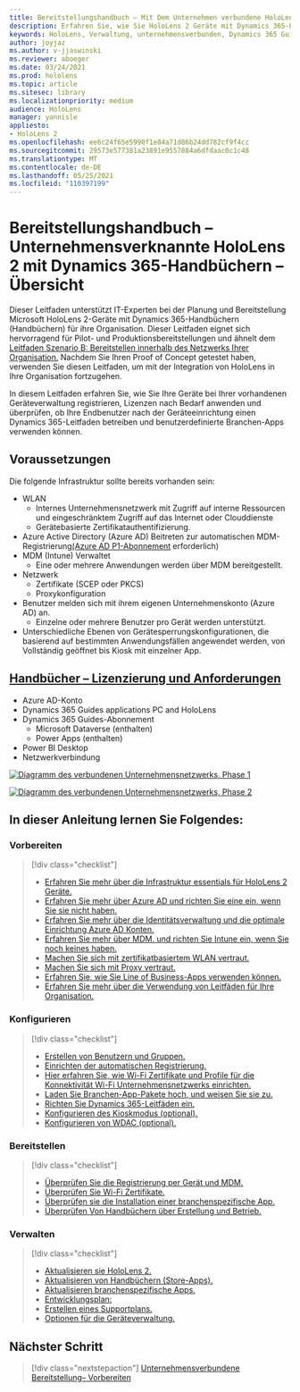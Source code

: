 ```yaml
---
title: Bereitstellungshandbuch – Mit Dem Unternehmen verbundene HoloLens 2 mit Dynamics 365-Handbüchern – Übersicht
description: Erfahren Sie, wie Sie HoloLens 2 Geräte mit Dynamics 365-Leitfäden über ein verbundenes Unternehmensnetzwerk registrieren.
keywords: HoloLens, Verwaltung, unternehmensverbunden, Dynamics 365 Guides, AAD, Azure AD, MDM, Mobile Geräteverwaltung
author: joyjaz
ms.author: v-jjaswinski
ms.reviewer: aboeger
ms.date: 03/24/2021
ms.prod: hololens
ms.topic: article
ms.sitesec: library
ms.localizationpriority: medium
audience: HoloLens
manager: yannisle
appliesto:
- HoloLens 2
ms.openlocfilehash: ee6c24f65e5990f1e84a71d86b24dd782cf9f4cc
ms.sourcegitcommit: 29573e577381a23891e9557884a6dfdaac0c1c48
ms.translationtype: MT
ms.contentlocale: de-DE
ms.lasthandoff: 05/25/2021
ms.locfileid: "110397199"
---
```

# <a name="deployment-guide---corporate-connected-hololens-2-with-dynamics-365-guides---overview"></a>Bereitstellungshandbuch – Unternehmensverknannte HoloLens 2 mit Dynamics 365-Handbüchern – Übersicht

Dieser Leitfaden unterstützt IT-Experten bei der Planung und Bereitstellung Microsoft HoloLens 2-Geräte mit Dynamics 365-Handbüchern (Handbüchern) für ihre Organisation. Dieser Leitfaden eignet sich hervorragend für Pilot- und Produktionsbereitstellungen und ähnelt dem [Leitfaden Szenario B: Bereitstellen innerhalb des Netzwerks Ihrer Organisation.](https://docs.microsoft.com/hololens/common-scenarios#scenario-b-deploy-inside-your-organizations-network) Nachdem Sie Ihren Proof of Concept getestet haben, verwenden Sie diesen Leitfaden, um mit der Integration von HoloLens in Ihre Organisation fortzugehen.

In diesem Leitfaden erfahren Sie, wie Sie Ihre Geräte bei Ihrer vorhandenen Geräteverwaltung registrieren, Lizenzen nach Bedarf anwenden und überprüfen, ob Ihre Endbenutzer nach der Geräteeinrichtung einen Dynamics 365-Leitfaden betreiben und benutzerdefinierte Branchen-Apps verwenden können. 

## <a name="prerequisites"></a>Voraussetzungen

Die folgende Infrastruktur sollte bereits vorhanden sein:
- WLAN
    - Internes Unternehmensnetzwerk mit Zugriff auf interne Ressourcen und eingeschränktem Zugriff auf das Internet oder Clouddienste
    - Gerätebasierte Zertifikatauthentifizierung.
- Azure Active Directory (Azure AD) Beitreten zur automatischen MDM-Registrierung[(Azure AD P1-Abonnement](https://docs.microsoft.com/azure/active-directory/fundamentals/active-directory-whatis) erforderlich)
- MDM (Intune) Verwaltet
    - Eine oder mehrere Anwendungen werden über MDM bereitgestellt.
- Netzwerk 
    - Zertifikate (SCEP oder PKCS)
    - Proxykonfiguration
- Benutzer melden sich mit ihrem eigenen Unternehmenskonto (Azure AD) an.
    - Einzelne oder mehrere Benutzer pro Gerät werden unterstützt.
- Unterschiedliche Ebenen von Gerätesperrungskonfigurationen, die basierend auf bestimmten Anwendungsfällen angewendet werden, von Vollständig geöffnet bis Kiosk mit einzelner App.

## <a name="guides-licensing-and-requirements"></a>[Handbücher – Lizenzierung und Anforderungen](https://docs.microsoft.com/dynamics365/mixed-reality/guides/requirements#licensing-and-product-requirements)
- Azure AD-Konto
- Dynamics 365 Guides applications PC and HoloLens
- Dynamics 365 Guides-Abonnement
    - Microsoft Dataverse (enthalten)
    - Power Apps (enthalten)
- Power BI Desktop
- Netzwerkverbindung

[![Diagramm des verbundenen Unternehmensnetzwerks, Phase 1 ](./images/deployment-guides-revised-scenario-b-01-1.png)](./images/deployment-guides-revised-scenario-b-01-1.png#lightbox)

[![Diagramm des verbundenen Unternehmensnetzwerks, Phase 2 ](./images/deployment-guides-revised-scenario-b-02-1.png)](./images/deployment-guides-revised-scenario-b-02-1.png#lightbox)

## <a name="in-this-guide-you-will"></a>In dieser Anleitung lernen Sie Folgendes:
### <a name="prepare"></a>Vorbereiten
> [!div class="checklist"]
>- [Erfahren Sie mehr über die Infrastruktur essentials für HoloLens 2 Geräte.](hololens2-corp-connected-prepare.md#infrastructure-essentials)
>- [Erfahren Sie mehr über Azure AD und richten Sie eine ein, wenn Sie sie nicht haben.](hololens2-corp-connected-prepare.md#azure-active-directory)
>- [Erfahren Sie mehr über die Identitätsverwaltung und die optimale Einrichtung Azure AD Konten.](hololens2-corp-connected-prepare.md#identity-management)
>- [Erfahren Sie mehr über MDM, und richten Sie Intune ein, wenn Sie noch keines haben.](hololens2-corp-connected-prepare.md#mobile-device-management)
>- [Machen Sie sich mit zertifikatbasiertem WLAN vertraut.](hololens2-corp-connected-prepare.md#certificates)
>- [Machen Sie sich mit Proxy vertraut.](hololens2-corp-connected-prepare.md#proxy)
>- [Erfahren Sie, wie Sie Line of Business-Apps verwenden können.](hololens2-corp-connected-prepare.md#line-of-business-apps)
>- [Erfahren Sie mehr über die Verwendung von Leitfäden für Ihre Organisation.](hololens2-corp-connected-prepare.md#guides-playbook)
### <a name="configure"></a>Konfigurieren
> [!div class="checklist"]
>- [Erstellen von Benutzern und Gruppen.](hololens2-corp-connected-configure.md#azure-users-and-groups)
>- [Einrichten der automatischen Registrierung.](hololens2-corp-connected-configure.md#auto-enrollment-on-hololens-2)
>- [Hier erfahren Sie, wie Wi-Fi Zertifikate und Profile für die Konnektivität Wi-Fi Unternehmensnetzwerks einrichten.](hololens2-corp-connected-configure.md#corporate-wi-fi-connectivity)
>- [Laden Sie Branchen-App-Pakete hoch, und weisen Sie sie zu.](hololens2-corp-connected-configure.md#app-deployment)
>- [Richten Sie Dynamics 365-Leitfäden ein.](hololens2-corp-connected-configure.md#setup-guides-application-licenses-dataverse-and-authoring)
>- [Konfigurieren des Kioskmodus (optional).](hololens2-corp-connected-configure.md#optional-kiosk-mode)
>- [Konfigurieren von WDAC (optional).](hololens2-corp-connected-configure.md#optional-wdac)
### <a name="deploy"></a>Bereitstellen
> [!div class="checklist"]
>-  [Überprüfen Sie die Registrierung per Gerät und MDM.](hololens2-corp-connected-deploy.md#enrollment-validation)
>-  [Überprüfen Sie Wi-Fi Zertifikate.](hololens2-corp-connected-deploy.md#wi-fi-certificate-validation)
>-  [Überprüfen sie die Installation einer branchenspezifische App.](hololens2-corp-connected-deploy.md#validate-lob-app-install)
>-  [Überprüfen Von Handbüchern über Erstellung und Betrieb.](hololens2-corp-connected-deploy.md#validate-dynamics-365-guides)
### <a name="maintain"></a>Verwalten
> [!div class="checklist"]
>- [Aktualisieren sie HoloLens 2.](hololens2-corp-connected-maintain.md#update-hololens)
>- [Aktualisieren von Handbüchern (Store-Apps).](hololens2-corp-connected-maintain.md#how-to-update-dynamics-365-guides-and-other-store-apps)
>- [Aktualisieren branchenspezifische Apps.](hololens2-corp-connected-maintain.md#how-to-update-lob-apps) 
>- [Entwicklungsplan:](hololens2-corp-connected-maintain.md#development-plan) 
>- [Erstellen eines Supportplans.](hololens2-corp-connected-maintain.md#support-plan)
>- [Optionen für die Geräteverwaltung.](hololens2-corp-connected-maintain.md#device-management)

## <a name="next-step"></a>Nächster Schritt 
> [!div class="nextstepaction"]
> [Unternehmensverbundene Bereitstellung– Vorbereiten](hololens2-corp-connected-prepare.md)

